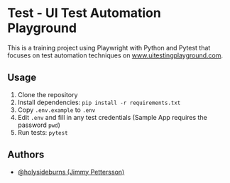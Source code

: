 
# Test - UI Test Automation Playground
This is a training project using Playwright with Python and Pytest that focuses on test automation techniques on www.uitestingplayground.com.

## Usage
1. Clone the repository
2. Install dependencies: `pip install -r requirements.txt`
3. Copy `.env.example` to `.env`
4. Edit `.env` and fill in any test credentials (Sample App requires the password `pwd`)
5. Run tests: `pytest`

## Authors
- [@holysideburns (Jimmy Pettersson)](https://github.com/holysideburns)

